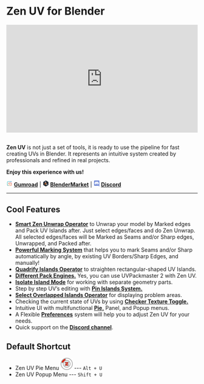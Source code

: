 # Zen UV for Blender
<!-- [![Zen UV Introduction](img/cover--eng.png)](https://www.youtube.com/watch?v=ook2eFfH724) -->
<!-- blank line -->
<div style="position: relative; width: 100%; height: 0; padding-bottom: 56.25%;">
<iframe src="https://www.youtube.com/embed/yZ-rRiE-8us" style="position: absolute; top: 0; left: 0; width: 100%; height: 100%;" allowfullscreen="" seamless="" frameborder="0"></iframe>
</div>
<!-- blank line -->
<br>
<!-- blank line -->

**Zen UV** is not just a set of tools, it is ready to use the pipeline for fast creating UVs in Blender. It represents an intuitive system created by professionals and refined in real projects.

**Enjoy this experience with us!**

![Gumroad](img/icons/services/gumroad-16.png) [**Gumroad**](https://gumroad.com/l/ZenUV) | ![BlenderMarket](img/icons/services/blendermarket-16.png) [**BlenderMarket**](https://www.blendermarket.com/products/zen-uv) | ![Discord](img/icons/services/discord-16.png) [**Discord**](https://discord.gg/wGpFeME)

<!-- blank line -->
----
<!-- blank line -->
## Cool Features


- [**Smart Zen Unwrap Operator**](operators/#zen-unwrap-imgiconszen-unwrap2xpng) to Unwrap your model by Marked edges and Pack UV Islands after. Just select edges/faces and do Zen Unwrap. All selected edges/faces will be Marked as Seams and/or Sharp edges, Unwrapped, and Packed after. 
- [**Powerful Marking System**](operators/#mark-markimgiconsmark-seams2xpng) that helps you to mark Seams and/or Sharp automatically by angle, by existing UV Borders/Sharp Edges, and manually!
- [**Quadrify Islands Operator**](operators/#quadrify-islands) to straighten rectangular-shaped UV Islands. 
- [**Different Pack Engines.**](operators/#pack-islands) Yes, you can use UVPackmaster 2 with Zen UV.
- [**Isolate Island Mode**](operators/#isolate-islands-toggle) for working with separate geometry parts.
- Step by step UV’s editing with [**Pin Islands System.**](operators/#pin-uv-island)
- [**Select Overlapped Islands Operator**](operators/#select-overlapped-islands) for displaying problem areas.
- Checking the current state of UVs by using [**Checker Texture Toggle.**](operators/#checker-texture-toggle)
- Intuitive UI with multifunctional [**Pie,**](pie-menu) Panel, and Popup menus.
- A Flexible [**Preferences**](preferences) system will help you to adjust Zen UV for your needs.
- Quick support on the [**Discord channel**](https://discord.gg/wGpFeME).

## Default Shortcut
- Zen UV Pie Menu ![Zen UV Pie Menu](img/icons/zen-uv@2x.png) --- `Alt + U`
- Zen UV Popup Menu --- `Shift + U`